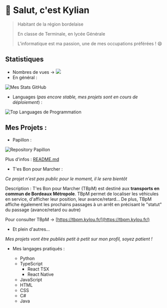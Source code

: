 # 👋 Salut, c'est Kylian

> Habitant de la région bordelaise
> 
> En classe de Terminale, en lycée Générale
> 
> L'informatique est ma passion, une de mes occupations préférées ! 😄

## Statistiques
- Nombres de vues -> ![](https://komarev.com/ghpvc/?username=Kgeek33&color=green)
- En général :

![Mes Stats GitHub](https://github-readme-stats.vercel.app/api?username=Kgeek33&show_icons=true&theme=tokyonight)

- Languages (_pas encore stable, mes projets sont en cours de déploiement_) :

![Top Languages de Programmation](https://github-readme-stats.vercel.app/api/top-langs/?username=Kgeek33&layout=compact)

## Mes Projets :

- Papillon :

![Repository Papillon](https://github-readme-stats.vercel.app/api/pin/?username=Kgeek33&repo=Papillonv7)

Plus d'infos : [README.md](https://github.com/PapillonApp/Papillon/blob/main/README.md)

- T'es Bon pour Marcher :

_Ce projet n'est pas public pour le moment, il le sera bientôt_

Description : T'es Bon pour Marcher (TBpM) est destiné aux **transports en commun de Bordeaux Métropole**. TBpM permet de localiser les véhicules en service, d'afficher leur position, leur avance/retard... De plus, TBpM affiche également les prochains passages à un arrêt en précisant le "statut" du passage (avance/retard ou autre)

Pour consulter TBpM -> [https://tbpm.kylou.fr/](https://tbpm.kylou.fr/)

- Et plein d'autres...

_Mes projets vont être publiés petit à petit sur mon profil, soyez patient !_

- Mes langages pratiqués :

  - Python
  - TypeScript
    - React TSX
    - React Native
  - JavaScript
  - HTML
  - CSS
  - C#
  - Java
